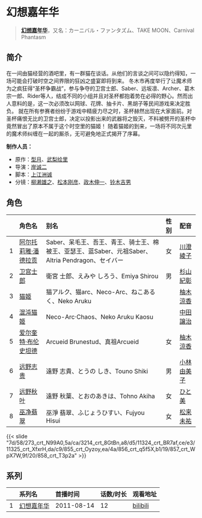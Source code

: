 # 幻想嘉年华


> <u>**[幻想嘉年华](http://bgm.tv/subject/18882)**</u>，又名：カーニバル・ファンタズム、TAKE MOON、Carnival Phantasm

## 简介


在一间由猫经营的酒吧里，有一群猫在谈话。从他们的言谈之间可以隐约得知，一场可能会打破时空之间界限的狂凶之盛宴即将到来。
冬木市再度举行了让魔术师为之疯狂得“圣杯争霸战”，参与争夺的卫宫士郎、Saber、远坂凛、Archer、葛木宗一郎、Rider等人，结成不同的小组并且对圣杯都抱着势在必得的野心。然而出人意料的是，这一次必须改以网球、花牌、抽卡片、黑胡子等民间游戏来决定胜负。
就在所有参赛者纷纷于游戏中精疲力尽之时，圣杯赫然出现在大家面前。对圣杯痛恨无比的卫宫士郎，决定以投影出来的武器将之毁灭，不料被劈开的圣杯中竟然冒出了原本不属于这个时空里的猫姬！
随着猫姬的到来，一场将不同次元里的魔术师纠缠在一起的厮杀，无可避免地正式揭开了序幕。

**制作人员：**
- 原作：[型月](http://bgm.tv/person/1465)、[武梨绘里](http://bgm.tv/person/3558)
- 导演：[岸诚二](http://bgm.tv/person/1656)
- 脚本：[上江洲诚](http://bgm.tv/person/1599)
- 分镜：[柳濑雄之](http://bgm.tv/person/2435)、[松本刚彦](http://bgm.tv/person/26300)、[政木伸一](http://bgm.tv/person/445)、[铃木吉男](http://bgm.tv/person/21711)

## 角色

|     |   角色名   |   别名  | 性别 |  配音  |
|:--- |:------  |:----      |:---  |:--   |
| 1 | [阿尔托莉雅·潘德拉贡](http://bgm.tv/character/273) | Saber、呆毛王、吾王、青王、骑士王、棉被王、亚瑟王、蓝Saber、元祖Saber、Altria Pendragon、セイバー | 女 | [川澄綾子](http://bgm.tv/person/740) |
| 2 | [卫宫士郎](http://bgm.tv/character/3214) | 衛宮 士郎、えみや しろう、Emiya Shirou | 男 | [杉山紀彰](http://bgm.tv/person/4578) |
| 3 | [猫姬](http://bgm.tv/character/11324) | 猫アルク、猫arc、Neco-Arc、ねこあるく、Neko Aruku |  | [柚木涼香](http://bgm.tv/person/4007) |
| 4 | [混沌猫姬](http://bgm.tv/character/11325) | Neco-Arc·Chaos、Neko Aruku Kaosu |  | [中田譲治](http://bgm.tv/person/3971) |
| 5 | [爱尔奎特·布伦史坦德](http://bgm.tv/character/855) | Arcueid Brunestud、真祖Arcueid | 女 | [柚木涼香](http://bgm.tv/person/4007) |
| 6 | [远野志贵](http://bgm.tv/character/856) | 遠野 志貴、とうの しき、Touno Shiki | 男 | [小林由美子](http://bgm.tv/person/3849) |
| 7 | [远野秋叶](http://bgm.tv/character/857) | 遠野 秋葉、とおのあきは、Tohno Akiha | 女 | [ひと美](http://bgm.tv/person/4675) |
| 8 | [巫净翡翠](http://bgm.tv/character/858) | 巫淨 翡翠、ふじょうひすい、Fujyou Hisui | 女 | [松来未祐](http://bgm.tv/person/4353) |

{{< slide "7d/58/273_crt_N99A0,5a/ca/3214_crt_8GtBn,a8/d5/11324_crt_BR7af,ce/e3/11325_crt_XfxrH,da/c9/855_crt_Oyzoy,ea/4a/856_crt_q5f5X,b1/19/857_crt_WpX7W,9f/20/858_crt_T3p2a" >}}

## 系列

|     |   系列名   |   首播时间  | 话数/时长  | 观看地址 |
|:---  |:------    |:----      |:---       |:---  |
| 1 |[幻想嘉年华](https://bgm.tv/subject/18882)| 2011-08-14 | 12 | [bilibili](https://www.bilibili.com/bangumi/play/ep32336)  |



